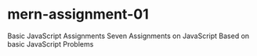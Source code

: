 # mern-assignment-01
Basic JavaScript Assignments 
Seven Assignments on JavaScript Based on basic JavaScript Problems
